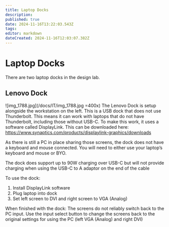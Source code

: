 ```yaml
---
title: Laptop Docks
description: 
published: true
date: 2024-11-16T13:22:03.543Z
tags: 
editor: markdown
dateCreated: 2024-11-16T12:03:07.382Z
---
```


# Laptop Docks
There are two laptop docks in the design lab.

## Lenovo Dock
![img_1788.jpg](/docs/IT/img_1788.jpg =400x)
The Lenovo Dock is setup alongside the workstation on the left. This is a USB dock that does not use Thunderbolt. This means it can work with laptops that do not have Thunderbolt, including those without USB-C. To make this work, it uses a software called DisplayLink.
This can be downloaded here: https://www.synaptics.com/products/displaylink-graphics/downloads

As there is still a PC in place sharing those screens, the dock does not have a keyboard and mouse connected. You will need to either use your laptop’s keyboard and mouse or BYO.

The dock does support up to 90W charging over USB-C but will not provide charging when using the USB-C to A adaptor on the end of the cable

To use the dock:
1.	Install DisplayLink software
2.	Plug laptop into dock
3.	Set left screen to DVI and right screen to VGA (Analog)

When finished with the dock:
The screens do not reliably switch back to the PC input. Use the input select button to change the screens back to the original settings for using the PC (left VGA (Analog) and right DVI)
